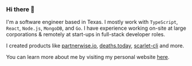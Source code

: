 ### Hi there 👋

I'm a software engineer based in Texas. I mostly work with `TypeScript`, `React`, `Node.js`, `MongoDB`, and `Go`. I have experience working on-site at large corporations & remotely at start-ups in full-stack developer roles. 

I created products like [partnerwise.io](https://partnerwise.io), [deaths.today](https://deaths.today), [scarlet-cli](https://github.com/nicoestrada/scarlet-cli) and more. 

You can learn more about me by visiting my personal website [here](https://nico.ventures).
